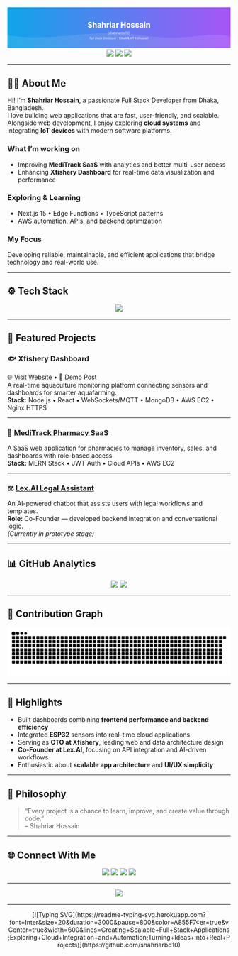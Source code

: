 <div align="center">
  <svg viewBox="0 0 1200 220" xmlns="http://www.w3.org/2000/svg" role="img" aria-label="Shahriar Hossain (shahriarbd10) — Full Stack Developer | Cloud & IoT" style="width:100%;height:auto;max-height:220px;">
    <defs>
      <linearGradient id="bgGrad" x1="0" x2="1" y1="0" y2="0">
        <stop stop-color="#0ea5e9" offset="0%"/>
        <stop stop-color="#a855f7" offset="100%"/>
      </linearGradient>
    </defs>
    <rect width="1200" height="220" fill="url(#bgGrad)"/>
    <path d="M0,150 C240,190 460,110 720,150 C980,190 1100,120 1200,160 L1200,220 L0,220 Z" fill="rgba(255,255,255,0.1)"/>
    <text x="50%" y="110" text-anchor="middle" fill="#fff" font-size="40" font-weight="800">Shahriar Hossain</text>
    <text x="50%" y="145" text-anchor="middle" fill="#e2e8f0" font-size="18">(shahriarbd10)</text>
    <text x="50%" y="172" text-anchor="middle" fill="#f9fafb" font-size="15">Full Stack Developer | Cloud & IoT Enthusiast</text>
  </svg>
</div>

<div align="center">
  <img src="https://img.shields.io/badge/Location-Dhaka%2C%20Bangladesh-0ea5e9?style=for-the-badge&logo=google-maps&logoColor=white"/>
  <a href="https://shahriarbd10.github.io"><img src="https://img.shields.io/badge/Portfolio-shahriarbd10.github.io-a855f7?style=for-the-badge&logo=google-chrome&logoColor=white"/></a>
  <a href="mailto:shahriarsgr@gmail.com"><img src="https://img.shields.io/badge/Email-Contact-ef4444?style=for-the-badge&logo=gmail&logoColor=white"/></a>
</div>

---

## 👨‍💻 About Me
Hi! I’m **Shahriar Hossain**, a passionate Full Stack Developer from Dhaka, Bangladesh.  
I love building web applications that are fast, user-friendly, and scalable.  
Alongside web development, I enjoy exploring **cloud systems** and integrating **IoT devices** with modern software platforms.

### What I’m working on
- Improving **MediTrack SaaS** with analytics and better multi-user access  
- Enhancing **Xfishery Dashboard** for real-time data visualization and performance  

### Exploring & Learning
- Next.js 15 • Edge Functions • TypeScript patterns  
- AWS automation, APIs, and backend optimization  

### My Focus
Developing reliable, maintainable, and efficient applications that bridge technology and real-world use.

---

## ⚙️ Tech Stack
<div align="center">
  <img src="https://skillicons.dev/icons?i=js,react,nodejs,express,mongodb,aws,nginx,arduino,git,vscode" />
</div>

---

## 🚀 Featured Projects

### 🐟 Xfishery Dashboard  
[🌐 Visit Website](https://xfishery.com) • [🎥 Demo Post](https://www.linkedin.com/posts/shahriarbd10_iot-aquaculture-smartaquaculture-activity-7386217565359915008-tkKs?utm_source=social_share_send&utm_medium=member_desktop_web&rcm=ACoAADfrapgBYApVh6EYu0TlH_b_ln-SZAAozBA)  
A real-time aquaculture monitoring platform connecting sensors and dashboards for smarter aquafarming.  
**Stack:** Node.js • React • WebSockets/MQTT • MongoDB • AWS EC2 • Nginx HTTPS  

---

### 💊 [MediTrack Pharmacy SaaS](https://meditrack-v1.vercel.app)  
A SaaS web application for pharmacies to manage inventory, sales, and dashboards with role-based access.  
**Stack:** MERN Stack • JWT Auth • Cloud APIs • AWS EC2  

---

### ⚖️ [Lex.AI Legal Assistant](#)  
An AI-powered chatbot that assists users with legal workflows and templates.  
**Role:** Co-Founder — developed backend integration and conversational logic.  
*(Currently in prototype stage)*  

---

## 📊 GitHub Analytics
<div align="center">
  <img src="https://github-readme-stats.vercel.app/api?username=shahriarbd10&show_icons=true&theme=radical&hide_border=true&border_radius=12" height="150" />
  <img src="https://github-readme-streak-stats.herokuapp.com/?user=shahriarbd10&theme=radical&hide_border=true&border_radius=12" height="150" />
</div>

---

## 🐍 Contribution Graph
<div align="center">
  <picture>
    <source media="(prefers-color-scheme: dark)" srcset="https://raw.githubusercontent.com/shahriarbd10/shahriarbd10/output/github-contribution-grid-snake-dark.svg" />
    <source media="(prefers-color-scheme: light)" srcset="https://raw.githubusercontent.com/shahriarbd10/shahriarbd10/output/github-contribution-grid-snake.svg" />
    <img alt="snake animation" src="https://raw.githubusercontent.com/shahriarbd10/shahriarbd10/output/github-contribution-grid-snake.svg" />
  </picture>
</div>

---

## 🧩 Highlights
- Built dashboards combining **frontend performance and backend efficiency**  
- Integrated **ESP32** sensors into real-time cloud applications  
- Serving as **CTO at Xfishery**, leading web and data architecture design  
- **Co-Founder at Lex.AI**, focusing on API integration and AI-driven workflows  
- Enthusiastic about **scalable app architecture** and **UI/UX simplicity**

---

## 💬 Philosophy
> “Every project is a chance to learn, improve, and create value through code.”  
> – Shahriar Hossain  

---

## 🌐 Connect With Me
<div align="center">
  <a href="mailto:shahriarsgr@gmail.com"><img src="https://img.shields.io/badge/Email-ef4444?style=for-the-badge&logo=gmail&logoColor=white"/></a>
  <a href="https://linkedin.com/in/shahriarhossain"><img src="https://img.shields.io/badge/LinkedIn-0A66C2?style=for-the-badge&logo=linkedin&logoColor=white"/></a>
  <a href="https://github.com/shahriarbd10"><img src="https://img.shields.io/badge/GitHub-181717?style=for-the-badge&logo=github&logoColor=white"/></a>
  <a href="https://shahriarbd10.github.io"><img src="https://img.shields.io/badge/Portfolio-0ea5e9?style=for-the-badge&logo=google-chrome&logoColor=white"/></a>
</div>

---

<div align="center">
  <img src="https://komarev.com/ghpvc/?username=shahriarbd10&label=Profile%20Views&style=for-the-badge&color=0ea5e9"/>
</div>

---

<div align="center">
[![Typing SVG](https://readme-typing-svg.herokuapp.com?font=Inter&size=20&duration=3000&pause=800&color=A855F7&center=true&vCenter=true&width=600&lines=Creating+Scalable+Full+Stack+Applications;Exploring+Cloud+Integration+and+Automation;Turning+Ideas+into+Real+Projects)](https://github.com/shahriarbd10)
</div>
